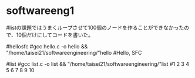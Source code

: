 # softwareeng1
#listの課題ではうまくループさせて100個のノードを作ることができなかったので、10個だけにしてコードを書いた。


#hellosfc
#gcc hello.c -o hello && "/home/taisei21/softwareengineering/"hello
#Hello, SFC



#list
#gcc list.c -o list && "/home/taisei21/softwareengineering/"list
#1 2 3 4 5 6 7 8 9 10 
